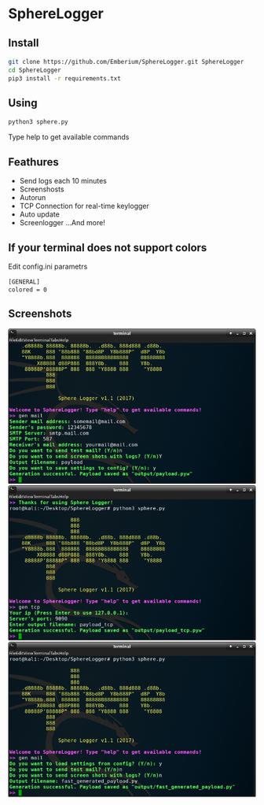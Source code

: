# SphereLogger
## Install
```bash
git clone https://github.com/Emberium/SphereLogger.git SphereLogger
cd SphereLogger
pip3 install -r requirements.txt
```
## Using
```bash
python3 sphere.py
```
Type help to get available commands
## Feathures
* Send logs each 10 minutes
* Screenshosts
* Autorun
* TCP Connection for real-time keylogger
* Auto update
* Screenlogger
...And more!
## If your terminal does not support colors
Edit config.ini parametrs
```
[GENERAL]
colored = 0
```
## Screenshots
![Payload generation](screenshots/payload_generation.png)
![TCP keylogger generation](screenshots/tcp_keylogger_generation.png)
![Loading settings from config](screenshots/loading_settings_from_config.png)
